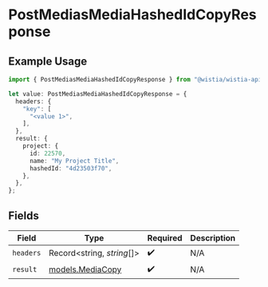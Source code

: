 # PostMediasMediaHashedIdCopyResponse

## Example Usage

```typescript
import { PostMediasMediaHashedIdCopyResponse } from "@wistia/wistia-api-client/models/operations";

let value: PostMediasMediaHashedIdCopyResponse = {
  headers: {
    "key": [
      "<value 1>",
    ],
  },
  result: {
    project: {
      id: 22570,
      name: "My Project Title",
      hashedId: "4d23503f70",
    },
  },
};
```

## Fields

| Field                                         | Type                                          | Required                                      | Description                                   |
| --------------------------------------------- | --------------------------------------------- | --------------------------------------------- | --------------------------------------------- |
| `headers`                                     | Record<string, *string*[]>                    | :heavy_check_mark:                            | N/A                                           |
| `result`                                      | [models.MediaCopy](../../models/mediacopy.md) | :heavy_check_mark:                            | N/A                                           |